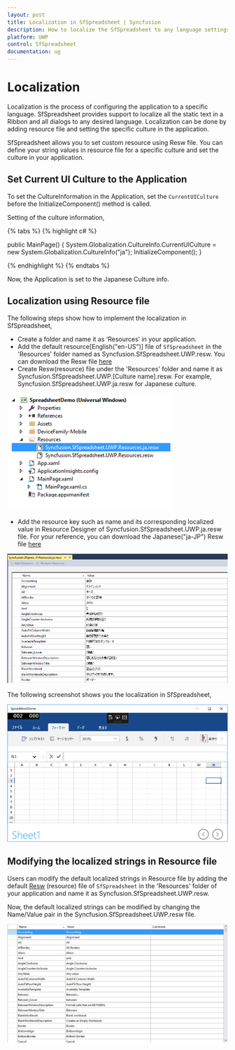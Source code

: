 ```yaml
---
layout: post
title: Localization in SfSpreadsheet | Syncfusion
description: How to localize the SfSpreadsheet to any language settings
platform: UWP
control: SfSpreadsheet
documentation: ug
---
```


# Localization

Localization is the process of configuring the application to a specific language. SfSpreadsheet provides support to localize all the static text in a Ribbon and all dialogs to any desired language. Localization can be done by adding resource file and setting the specific culture in the application.

SfSpreadsheet allows you to set custom resource using Resw file. You can define your string values in resource file for a specific culture and set the culture in your application.

## Set Current UI Culture to the Application

To set the CultureInformation in the Application, set the `CurrentUICulture` before the InitializeComponent() method is called. 

Setting of the culture information,

{% tabs %}
{% highlight c# %}
   
public MainPage()
{
    System.Globalization.CultureInfo.CurrentUICulture = new System.Globalization.CultureInfo("ja");
    InitializeComponent();
}

{% endhighlight %}
{% endtabs %}

Now, the Application is set to the Japanese Culture info. 

## Localization using Resource file

The following steps show how to implement the localization in SfSpreadsheet,

* Create a folder and name it as ‘Resources’ in your application.
* Add the default resource[English("en-US")] file of `SfSpreadsheet` in the 'Resources' folder named as Syncfusion.SfSpreadsheet.UWP.resw.
  You can download the Resw file [here](http://www.syncfusion.com/downloads/support/directtrac/general/ze/Syncfusion.SfSpreadsheet.UWP.Resources1773657760)
* Create Resw(resource) file under the 'Resources' folder and name it as Syncfusion.SfSpreadsheet.UWP.[Culture name].resw. 
  For example, Syncfusion.SfSpreadsheet.UWP.ja.resw for Japanese culture. 

![UWP SfSpreadsheet displays added resource file](localization_images/Loc_Image1.png)

* Add the resource key such as name and its corresponding localized value in Resource Designer of Syncfusion.SfSpreadsheet.UWP.ja.resw file. 
  For your reference, you can download the Japanese("ja-JP") Resw file [here](http://www.syncfusion.com/downloads/support/directtrac/general/ze/Syncfusion.SfSpreadsheet.UWP.Resources.ja2068752327)

![UWP SfSpreadsheet displays resource file item list](localization_images/Loc_Image2.png)

The following screenshot shows you the localization in SfSpreadsheet,

![UWP SfSpreadsheet displays locaization applied in sheet](localization_images/Loc_Image3.png)

## Modifying the localized strings in Resource file

Users can modify the default localized strings in Resource file by adding the default [Resw](http://www.syncfusion.com/downloads/support/directtrac/general/ze/Syncfusion.SfSpreadsheet.UWP.Resources1773657760) (resource) file of `SfSpreadsheet` in the 'Resources' folder of your application and name it as Syncfusion.SfSpreadsheet.UWP.resw.

Now, the default localized strings can be modified by changing the Name/Value pair in the Syncfusion.SfSpreadsheet.UWP.resw file.

![UWP SfSpreadsheet displays modified resource file item](localization_images/Loc_Image4.jpg)